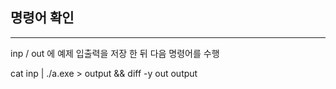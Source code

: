 ## 명령어 확인
---
inp / out 에 예제 입출력을 저장 한 뒤 다음 명령어를 수행

cat inp | ./a.exe > output && diff -y out output